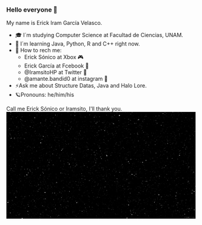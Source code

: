 ### Hello everyone 🖖



My name is Erick Iram García Velasco.
- 🎓 I´m studying Computer Science at Facultad de Ciencias, UNAM. 
- 💾 I´m learning Java, Python, R and C++ right now.
- 🔭 How to rech me:
  - Erick Sónico at Xbox 🎮 
  - Erick García at Fcebook 🔔 
  - @IramsitoHP at Twitter 📱
  - @amante.bandid0 at instagram 📸
- ⚡Ask me about Structure Datas, Java and Halo Lore. 
- 🪐Pronouns: he/him/his

Call me Erick Sónico or Iramsito, I'll thank you.
![](https://github.com/ericksonico/ericksonico/blob/325219b7094681124a98b62af742325ac5012d7d/assets/HauntingFilthyAmericanbobtail-size_restricted.gif)

